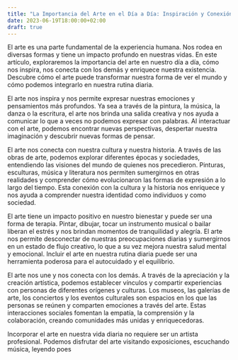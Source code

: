 ```yaml
---
title: "La Importancia del Arte en el Día a Día: Inspiración y Conexión en Nuestras Vidas"
date: 2023-06-19T18:00:00+02:00
draft: true
---
```



El arte es una parte fundamental de la experiencia humana. Nos rodea en diversas formas y tiene un impacto profundo en nuestras vidas. En este artículo, exploraremos la importancia del arte en nuestro día a día, cómo nos inspira, nos conecta con los demás y enriquece nuestra existencia. Descubre cómo el arte puede transformar nuestra forma de ver el mundo y cómo podemos integrarlo en nuestra rutina diaria.


El arte nos inspira y nos permite expresar nuestras emociones y pensamientos más profundos. Ya sea a través de la pintura, la música, la danza o la escritura, el arte nos brinda una salida creativa y nos ayuda a comunicar lo que a veces no podemos expresar con palabras. Al interactuar con el arte, podemos encontrar nuevas perspectivas, despertar nuestra imaginación y descubrir nuevas formas de pensar.


El arte nos conecta con nuestra cultura y nuestra historia. A través de las obras de arte, podemos explorar diferentes épocas y sociedades, entendiendo las visiones del mundo de quienes nos precedieron. Pinturas, esculturas, música y literatura nos permiten sumergirnos en otras realidades y comprender cómo evolucionaron las formas de expresión a lo largo del tiempo. Esta conexión con la cultura y la historia nos enriquece y nos ayuda a comprender nuestra identidad como individuos y como sociedad.

El arte tiene un impacto positivo en nuestro bienestar y puede ser una forma de terapia. Pintar, dibujar, tocar un instrumento musical o bailar liberan el estrés y nos brindan momentos de tranquilidad y alegría. El arte nos permite desconectar de nuestras preocupaciones diarias y sumergirnos en un estado de flujo creativo, lo que a su vez mejora nuestra salud mental y emocional. Incluir el arte en nuestra rutina diaria puede ser una herramienta poderosa para el autocuidado y el equilibrio.

El arte nos une y nos conecta con los demás. A través de la apreciación y la creación artística, podemos establecer vínculos y compartir experiencias con personas de diferentes orígenes y culturas. Los museos, las galerías de arte, los conciertos y los eventos culturales son espacios en los que las personas se reúnen y comparten emociones a través del arte. Estas interacciones sociales fomentan la empatía, la comprensión y la colaboración, creando comunidades más unidas y enriquecedoras.

Incorporar el arte en nuestra vida diaria no requiere ser un artista profesional. Podemos disfrutar del arte visitando exposiciones, escuchando música, leyendo poes


<!--
Aquí tienes algunas sugerencias de imágenes y dónde puedes colocarlas en tu post sobre la importancia del arte en el día a día de las personas:

Imagen de una persona pintando en un lienzo o creando una obra de arte, colocada al principio del post para captar la atención del lector y transmitir la idea de la creatividad y expresión artística.

Fotografía de una exposición de arte con personas apreciando las obras, puedes ubicarla en la sección donde mencionas la conexión social a través del arte. Esto mostrará la interacción entre las personas y el arte, resaltando cómo el arte puede unir a la comunidad.

Imagen de una persona disfrutando de la música, ya sea escuchando un vinilo o asistiendo a un concierto en vivo. Puedes ubicarla en la sección donde mencionas el arte como terapia y bienestar, destacando cómo la música puede brindar momentos de relajación y alegría.

Fotografía de una escultura emblemática o un monumento artístico, como una estatua reconocida o una obra de arte urbano en una ciudad. Puedes colocarla en la sección donde hablas de la conexión con la cultura y la historia, ilustrando cómo el arte público puede transmitir la herencia cultural y el legado histórico.

Imagen de una persona practicando una forma de arte corporal, como la danza o el yoga, para destacar la conexión entre el arte y el bienestar físico y mental. Puedes ubicar esta imagen en la sección donde mencionas el arte como terapia y bienestar.

Recuerda asegurarte de que las imágenes sean de alta calidad, estén relacionadas con el contenido del texto y tengan una buena resolución para su visualización en el post. Además, es importante que optimices las imágenes para SEO añadiendo nombres de archivo descriptivos y atributos ALT relevantes.

-->


